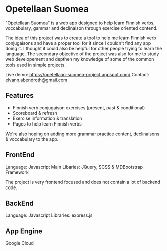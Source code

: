 # Opetellaan Suomea
"Opetellaan Suomea" is a web app designed to help learn Finnish verbs, voccabulary, gammar and declinaison through exercise oriented contend.

The idea of this project was to create a tool to help me learn Finnish verb conjugaisons and have a proper tool for it since I couldn't find any app doing it.  I thought it could also be helpful for other people trying to learn the language.  The secondary objective of the project was also for me to study web developement and depthen my knowledge of some of the common tools used in simple projects.

Live demo: https://opetellaan-suomea-project.appspot.com/
Contact: elvann.abendroth@gmail.com

## Features
- Finnish verb conjugaison exercises (present, past & conditional)
- Scoreboard & refresh
- Exercise information & translation
- Pages to help learn Finnish verbs

We're also hoping on adding more grammar practice content, declinaisons & voccabulary to the app.

## FrontEnd
Language: Javascript
Main Libaries: JQuery, SCSS & MDBootstrap Framework

The project is very frontend focused and does not contain a lot of backend code.

## BackEnd
Language: Javascript
Libraries: express.js

## App Engine
Google Cloud



